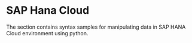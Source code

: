 # SAP Hana Cloud

The section contains syntax samples for manipulating data in SAP HANA Cloud environment using python.  
